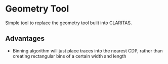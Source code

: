 # Geometry Tool
Simple tool to replace the geometry tool built into CLARITAS.

## Advantages
* Binning algorithm will just place traces into the nearest CDP, rather than creating rectangular bins of a certain width and length
